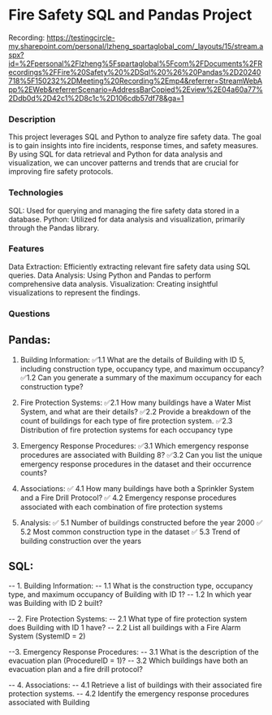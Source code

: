 # Fire Safety SQL and Pandas Project
Recording: https://testingcircle-my.sharepoint.com/personal/lzheng_spartaglobal_com/_layouts/15/stream.aspx?id=%2Fpersonal%2Flzheng%5Fspartaglobal%5Fcom%2FDocuments%2FRecordings%2FFire%20Safety%20%2DSql%20%26%20Pandas%2D20240718%5F150232%2DMeeting%20Recording%2Emp4&referrer=StreamWebApp%2EWeb&referrerScenario=AddressBarCopied%2Eview%2E04a60a77%2Ddb0d%2D42c1%2D8c1c%2D106cdb57df78&ga=1

### Description

This project leverages SQL and Python to analyze fire safety data. The goal is to gain insights into fire incidents, response times, and safety measures. By using SQL for data retrieval and Python for data analysis and visualization, we can uncover patterns and trends that are crucial for improving fire safety protocols.

### Technologies

SQL: Used for querying and managing the fire safety data stored in a database.
Python: Utilized for data analysis and visualization, primarily through the Pandas library.

### Features

Data Extraction: Efficiently extracting relevant fire safety data using SQL queries.
Data Analysis: Using Python and Pandas to perform comprehensive data analysis.
Visualization: Creating insightful visualizations to represent the findings.


### Questions 
## Pandas:

1. Building Information:
✅1.1 What are the details of Building with ID 5, including construction type, occupancy type, and maximum occupancy?
✅1.2 Can you generate a summary of the maximum occupancy for each construction type?

2. Fire Protection Systems:
✅2.1 How many buildings have a Water Mist System, and what are their details?
✅2.2 Provide a breakdown of the count of buildings for each type of fire protection system.
✅2.3 Distribution of fire protection systems for each occupancy type

3. Emergency Response Procedures:
✅3.1 Which emergency response procedures are associated with Building 8?
✅3.2 Can you list the unique emergency response procedures in the dataset and their occurrence counts?

4. Associations:
✅ 4.1 How many buildings have both a Sprinkler System and a Fire Drill Protocol?
✅ 4.2 Emergency response procedures associated with each combination of fire protection systems

5. Analysis:
✅ 5.1 Number of buildings constructed before the year 2000
✅ 5.2 Most common construction type in the dataset
✅ 5.3 Trend of building construction over the years

## SQL:
-- 1. Building Information:
-- 1.1 What is the construction type, occupancy type, and maximum occupancy of Building with ID 1?
-- 1.2 In which year was Building with ID 2 built?

-- 2. Fire Protection Systems:
-- 2.1 What type of fire protection system does Building with ID 1 have?
-- 2.2 List all buildings with a Fire Alarm System (SystemID = 2)

--3. Emergency Response Procedures:
-- 3.1 What is the description of the evacuation plan (ProcedureID = 1)?
-- 3.2 Which buildings have both an evacuation plan and a fire drill protocol?

-- 4. Associations:
-- 4.1 Retrieve a list of buildings with their associated fire protection systems.
-- 4.2 Identify the emergency response procedures associated with Building 




